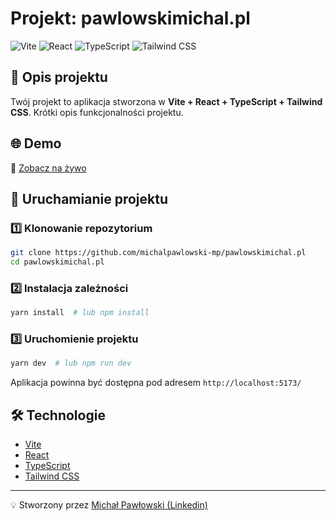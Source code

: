 # Projekt: pawlowskimichal.pl

![Vite](https://img.shields.io/badge/Vite-4B0082?style=for-the-badge&logo=vite&logoColor=white)
![React](https://img.shields.io/badge/React-20232A?style=for-the-badge&logo=react&logoColor=61DAFB)
![TypeScript](https://img.shields.io/badge/TypeScript-007ACC?style=for-the-badge&logo=typescript&logoColor=white)
![Tailwind CSS](https://img.shields.io/badge/TailwindCSS-38B2AC?style=for-the-badge&logo=tailwind-css&logoColor=white)

## 📌 Opis projektu
Twój projekt to aplikacja stworzona w **Vite + React + TypeScript + Tailwind CSS**. Krótki opis funkcjonalności projektu.

## 🌐 Demo
🔗 [Zobacz na żywo](https://pawlowskimichal.pl/)



## 🚀 Uruchamianie projektu
### 1️⃣ Klonowanie repozytorium
```bash
git clone https://github.com/michalpawlowski-mp/pawlowskimichal.pl
cd pawlowskimichal.pl
```

### 2️⃣ Instalacja zależności
```bash
yarn install  # lub npm install
```

### 3️⃣ Uruchomienie projektu
```bash
yarn dev  # lub npm run dev
```
Aplikacja powinna być dostępna pod adresem `http://localhost:5173/`

## 🛠 Technologie
- [Vite](https://vitejs.dev/)
- [React](https://reactjs.org/)
- [TypeScript](https://www.typescriptlang.org/)
- [Tailwind CSS](https://tailwindcss.com/)


---
💡 Stworzony przez [Michał Pawłowski (Linkedin)](https://www.linkedin.com/in/michalpawlowski-mp/)
